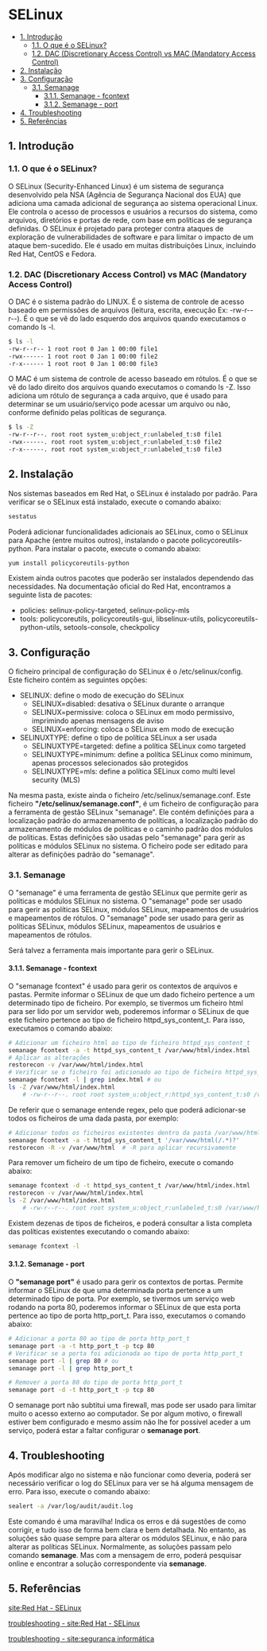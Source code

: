 <h1> SELinux</h1>

- [1. Introdução](#1-introdução)
  - [1.1. O que é o SELinux?](#11-o-que-é-o-selinux)
  - [1.2. DAC (Discretionary Access Control) vs MAC (Mandatory Access Control)](#12-dac-discretionary-access-control-vs-mac-mandatory-access-control)
- [2. Instalação](#2-instalação)
- [3. Configuração](#3-configuração)
  - [3.1. Semanage](#31-semanage)
    - [3.1.1. Semanage - fcontext](#311-semanage---fcontext)
    - [3.1.2. Semanage - port](#312-semanage---port)
- [4. Troubleshooting](#4-troubleshooting)
- [5. Referências](#5-referências)

## 1. Introdução

### 1.1. O que é o SELinux?

O SELinux (Security-Enhanced Linux) é um sistema de segurança desenvolvido pela NSA (Agência de Segurança Nacional dos EUA) que adiciona uma camada adicional de segurança ao sistema operacional Linux. Ele controla o acesso de processos e usuários a recursos do sistema, como arquivos, diretórios e portas de rede, com base em políticas de segurança definidas. O SELinux é projetado para proteger contra ataques de exploração de vulnerabilidades de software e para limitar o impacto de um ataque bem-sucedido. Ele é usado em muitas distribuições Linux, incluindo Red Hat, CentOS e Fedora.

### 1.2. DAC (Discretionary Access Control) vs MAC (Mandatory Access Control)

O DAC é o sistema padrão do LINUX. É o sistema de controle de acesso baseado em permissões de arquivos (leitura, escrita, execução Ex: -rw-r--r--). É o que se vê do lado esquerdo dos arquivos quando executamos o comando ls -l.

```bash
$ ls -l
-rw-r--r-- 1 root root 0 Jan 1 00:00 file1
-rwx------ 1 root root 0 Jan 1 00:00 file2
-r-x------ 1 root root 0 Jan 1 00:00 file3
```

O MAC é um sistema de controle de acesso baseado em rótulos. É o que se vê do lado direito dos arquivos quando executamos o comando ls -Z. Isso adiciona um rótulo de segurança a cada arquivo, que é usado para determinar se um usuário/serviço pode acessar um arquivo ou não, conforme definido pelas políticas de segurança.

```bash
$ ls -Z
-rw-r--r--. root root system_u:object_r:unlabeled_t:s0 file1
-rwx------. root root system_u:object_r:unlabeled_t:s0 file2
-r-x------. root root system_u:object_r:unlabeled_t:s0 file3
```

<div style="page-break-after: always;"></div>

## 2. Instalação

Nos sistemas baseados em Red Hat, o SELinux é instalado por padrão. Para verificar se o SELinux está instalado, execute o comando abaixo:

```bash
sestatus
```

Poderá adicionar funcionalidades adicionais ao SELinux, como o SELinux para Apache (entre muitos outros), instalando o pacote policycoreutils-python. Para instalar o pacote, execute o comando abaixo:

```bash
yum install policycoreutils-python
```

Existem ainda outros pacotes que poderão ser instalados dependendo das necessidades. Na documentação oficial do Red Hat, encontramos a seguinte lista de pacotes:

-   policies: selinux-policy-targeted, selinux-policy-mls
-   tools: policycoreutils, policycoreutils-gui, libselinux-utils, policycoreutils-python-utils, setools-console, checkpolicy

## 3. Configuração

O ficheiro principal de configuração do SELinux é o /etc/selinux/config. Este ficheiro contém as seguintes opções:

-   SELINUX: define o modo de execução do SELinux
    -   SELINUX=disabled: desativa o SELinux durante o arranque
    -   SELINUX=permissive: coloca o SELinux em modo permissivo, imprimindo apenas mensagens de aviso
    -   SELINUX=enforcing: coloca o SELinux em modo de execução
-   SELINUXTYPE: define o tipo de política SELinux a ser usada
    -   SELINUXTYPE=targeted: define a política SELinux como targeted
    -   SELINUXTYPE=minimum: define a política SELinux como minimum, apenas processos selecionados são protegidos
    -   SELINUXTYPE=mls: define a política SELinux como multi level security (MLS)

Na mesma pasta, existe ainda o ficheiro /etc/selinux/semanage.conf. Este ficheiro **"/etc/selinux/semanage.conf"**, é um ficheiro de configuração para a ferramenta de gestão SELinux "semanage". Ele contém definições para a localização padrão do armazenamento de políticas, a localização padrão do armazenamento de módulos de políticas e o caminho padrão dos módulos de políticas. Estas definições são usadas pelo "semanage" para gerir as políticas e módulos SELinux no sistema. O ficheiro pode ser editado para alterar as definições padrão do "semanage".

<div style="page-break-after: always;"></div>

### 3.1. Semanage

O "semanage" é uma ferramenta de gestão SELinux que permite gerir as políticas e módulos SELinux no sistema. O "semanage" pode ser usado para gerir as políticas SELinux, módulos SELinux, mapeamentos de usuários e mapeamentos de rótulos. O "semanage" pode ser usado para gerir as políticas SELinux, módulos SELinux, mapeamentos de usuários e mapeamentos de rótulos.

Será talvez a ferramenta mais importante para gerir o SELinux.

#### 3.1.1. Semanage - fcontext

O "semanage fcontext" é usado para gerir os contextos de arquivos e pastas. Permite informar o SELinux de que um dado ficheiro pertence a um determinado tipo de ficheiro. Por exemplo, se tivermos um ficheiro html para ser lido por um servidor web, poderemos informar o SELinux de que este ficheiro pertence ao tipo de ficheiro httpd_sys_content_t. Para isso, executamos o comando abaixo:

```bash
# Adicionar um ficheiro html ao tipo de ficheiro httpd_sys_content_t
semanage fcontext -a -t httpd_sys_content_t /var/www/html/index.html
# Aplicar as alterações
restorecon -v /var/www/html/index.html
# Verificar se o ficheiro foi adicionado ao tipo de ficheiro httpd_sys_content_t
semanage fcontext -l | grep index.html # ou
ls -Z /var/www/html/index.html
    # -rw-r--r--. root root system_u:object_r:httpd_sys_content_t:s0 /var/www/html/index.html
```

De referir que o semanage entende regex, pelo que poderá adicionar-se todos os ficheiros de uma dada pasta, por exemplo:

```bash
# Adicionar todos os ficheiros existentes dentro da pasta /var/www/html/ ao tipo de ficheiro httpd_sys_content_t
semanage fcontext -a -t httpd_sys_content_t '/var/www/html(/.*)?'
restorecon -R -v /var/www/html  # -R para aplicar recursivamente
```

Para remover um ficheiro de um tipo de ficheiro, execute o comando abaixo:

```bash
semanage fcontext -d -t httpd_sys_content_t /var/www/html/index.html
restorecon -v /var/www/html/index.html
ls -Z /var/www/html/index.html
    # -rw-r--r--. root root system_u:object_r:unlabeled_t:s0 /var/www/html/index.html
```

<div style="page-break-after: always;"></div>

Existem dezenas de tipos de ficheiros, e poderá consultar a lista completa das políticas existentes executando o comando abaixo:

```bash
semanage fcontext -l
```

#### 3.1.2. Semanage - port

O **"semanage port"** é usado para gerir os contextos de portas. Permite informar o SELinux de que uma determinada porta pertence a um determinado tipo de porta. Por exemplo, se tivermos um serviço web rodando na porta 80, poderemos informar o SELinux de que esta porta pertence ao tipo de porta http_port_t. Para isso, executamos o comando abaixo:

```bash
# Adicionar a porta 80 ao tipo de porta http_port_t
semanage port -a -t http_port_t -p tcp 80
# Verificar se a porta foi adicionada ao tipo de porta http_port_t
semanage port -l | grep 80 # ou
semanage port -l | grep http_port_t

# Remover a porta 80 do tipo de porta http_port_t
semanage port -d -t http_port_t -p tcp 80
```

O semanage port não subtitui uma firewall, mas pode ser usado para limitar muito o acesso externo ao computador. Se por algum motivo, o firewall estiver bem configurado e mesmo assim não lhe for possível aceder a um serviço, poderá estar a faltar configurar o **semanage port**.

<div style="page-break-after: always;"></div>

## 4. Troubleshooting

Após modificar algo no sistema e não funcionar como deveria, poderá ser necessário verificar o log do SELinux para ver se há alguma mensagem de erro. Para isso, execute o comando abaixo:

```bash
sealert -a /var/log/audit/audit.log
```

Este comando é uma maravilha! Indica os erros e dá sugestões de como corrigir, e tudo isso de forma bem clara e bem detalhada. No entanto, as soluções são quase sempre para alterar os módulos SELinux, e não para alterar as políticas SELinux. Normalmente, as soluções passam pelo comando **semanage**. Mas com a mensagem de erro, poderá pesquisar online e encontrar a solução correspondente via **semanage**.

## 5. Referências

[site:Red Hat - SELinux](https://access.redhat.com/documentation/en-us/red_hat_enterprise_linux/8/html/using_selinux/index)

[troubleshooting - site:Red Hat - SELinux](https://access.redhat.com/documentation/en-us/red_hat_enterprise_linux/8/html/using_selinux/troubleshooting-problems-related-to-selinux_using-selinux)

[troubleshooting - site:segurança informática](https://seguranca-informatica.pt/tutorial-selinux-de-forma-facil/#.ZCwGoHbMJmM)
